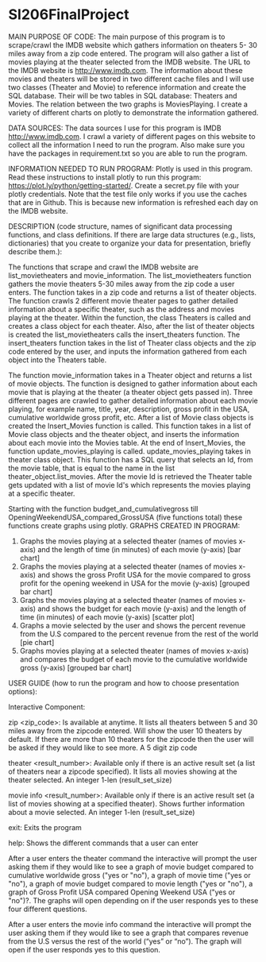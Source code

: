 # SI206FinalProject
MAIN PURPOSE OF CODE:
The main purpose of this program is to scrape/crawl the IMDB website which gathers information on theaters 5- 30 miles away from a zip code entered. The program will also gather a list of movies playing at the theater selected from the IMDB website. The URL to the IMDB website is http://www.imdb.com.  The information about these movies and theaters will be stored in two different cache files and I will use two classes (Theater and Movie) to reference information and create the SQL database. Their will be two tables in SQL database: Theaters and Movies. The relation between the two graphs is MoviesPlaying. I create a variety of different charts on plotly to demonstrate the information gathered.


DATA SOURCES:
  The data sources I use for this program is IMDB http://www.imdb.com. I crawl a variety of different pages on this website to collect all the information I need to run the program. Also make sure you have the packages in requirement.txt so you are able to run the program.


INFORMATION NEEDED TO RUN PROGRAM:
  Plotly is used in this program. Read these instructions to install plotly to run this program: https://plot.ly/python/getting-started/. Create a secret.py file with your plotly credentials. Note that the test file only works if you use the caches that are in Github. This is because new information is refreshed each day on the IMDB website.

DESCRIPTION (code structure, names of significant data processing functions, and class definitions. If there are large data structures (e.g., lists, dictionaries) that you create to organize your data for presentation, briefly describe them.):

The functions that scrape and crawl the IMDB website are list_movietheaters and movie_information.
The list_movietheaters function gathers the movie theaters 5-30 miles away from the zip code a user enters. The function takes in a zip code and returns a list of theater objects. The function crawls 2 different movie theater pages to gather detailed information about a specific theater, such as the address and movies playing at the theater. Within the function, the class Theaters is called and creates a class object for each theater. Also, after the list of theater objects is created the list_movietheaters calls the insert_theaters function. The insert_theaters function takes in the list of Theater class objects and the zip code entered by the user, and inputs the information gathered from each object into the Theaters table.


The function movie_information takes in a Theater object and returns a list of movie objects. The function is designed to gather information about each movie that is playing at the theater (a theater object gets passed in). Three different pages are crawled to gather detailed information about each movie playing, for example name, title, year, description, gross profit in the USA, cumulative worldwide gross profit, etc. After a list of Movie class objects is created the Insert_Movies function is called. This function takes in a list of Movie class objects and the theater object, and inserts the information about each movie into the Movies table. At the end of Insert_Movies, the function update_movies_playing is called. update_movies_playing takes in theater class object. This function has a SQL query that selects an Id, from the movie table, that is equal to the name in the list theater_object.list_movies. After the movie Id is retrieved the Theater table gets updated with a list of movie Id's which represents the movies playing at a specific theater.

Starting with the function budget_and_cumulativegross till OpeningWeekendUSA_compared_GrossUSA (five functions total) these functions create graphs using plotly.
GRAPHS CREATED IN PROGRAM:
1.	Graphs the movies playing at a selected theater (names of movies x-axis) and the length of time (in minutes) of each movie (y-axis) [bar chart]
2.	Graphs the movies playing at a selected theater (names of movies x-axis) and shows the gross Profit USA for the movie compared to gross profit for the opening weekend in USA  for the movie (y-axis) [grouped bar chart]
3.	Graphs the movies playing at a selected theater (names of movies x-axis) and shows the budget for each movie (y-axis) and the length of time (in minutes) of each movie (y-axis) [scatter plot]
4.	Graphs a movie selected by the user and shows the percent revenue from the U.S compared to the percent revenue from the rest of the world [pie chart]
5.	Graphs movies playing at a selected theater (names of movies x-axis) and compares the budget of each movie to the cumulative worldwide gross (y-axis) [grouped bar chart]


USER GUIDE (how to run the program and how to choose presentation options):

Interactive Component:

zip <zip_code>: Is available at anytime. It lists all theaters between 5 and 30 miles away from the zipcode entered. Will show the user 10 theaters by default. If there are more than 10 theaters for the zipcode then the user will be asked if they would like to see more.
A 5 digit zip code

theater <result_number>:	Available only if there is an active result set (a list of theaters near a zipcode specified). It lists all movies showing at the theater selected.	An integer 1-len (result_set_size)

movie info <result_number>: Available only if there is an active result set (a list of movies showing at a specified theater). Shows further information about a movie selected.	An integer 1-len (result_set_size)

exit: Exits the program 	

help:	Shows the different commands that a user can enter 	

After a user enters the theater command the interactive will prompt the user asking them if they would like to see a graph of movie budget compared to cumulative worldwide gross ("yes or "no"), a graph of movie time ("yes or "no"), a graph of movie budget compared to movie length ("yes or "no"), a graph of Gross Profit USA compared Opening Weekend USA ("yes or "no")?. The graphs will open depending on if the user responds yes to these four different questions.

After a user enters the movie info command the interactive will prompt the user asking them if they would like to see a graph that compares revenue from the U.S versus the rest of the world (“yes” or “no”). The graph will open if the user responds yes to this question.
